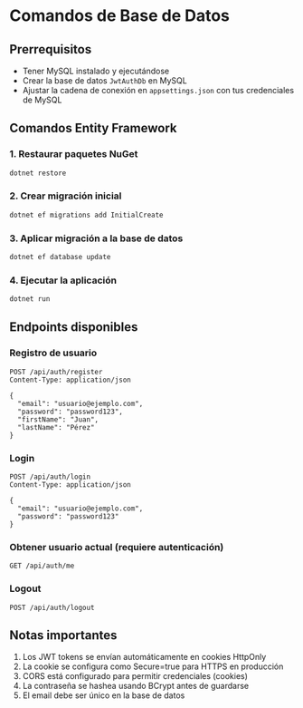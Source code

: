 # Comandos de Base de Datos

## Prerrequisitos
- Tener MySQL instalado y ejecutándose
- Crear la base de datos `JwtAuthDb` en MySQL
- Ajustar la cadena de conexión en `appsettings.json` con tus credenciales de MySQL

## Comandos Entity Framework

### 1. Restaurar paquetes NuGet
```bash
dotnet restore
```

### 2. Crear migración inicial
```bash
dotnet ef migrations add InitialCreate
```

### 3. Aplicar migración a la base de datos
```bash
dotnet ef database update
```

### 4. Ejecutar la aplicación
```bash
dotnet run
```

## Endpoints disponibles

### Registro de usuario
```
POST /api/auth/register
Content-Type: application/json

{
  "email": "usuario@ejemplo.com",
  "password": "password123",
  "firstName": "Juan",
  "lastName": "Pérez"
}
```

### Login
```
POST /api/auth/login
Content-Type: application/json

{
  "email": "usuario@ejemplo.com",
  "password": "password123"
}
```

### Obtener usuario actual (requiere autenticación)
```
GET /api/auth/me
```

### Logout
```
POST /api/auth/logout
```

## Notas importantes

1. Los JWT tokens se envían automáticamente en cookies HttpOnly
2. La cookie se configura como Secure=true para HTTPS en producción
3. CORS está configurado para permitir credenciales (cookies)
4. La contraseña se hashea usando BCrypt antes de guardarse
5. El email debe ser único en la base de datos 